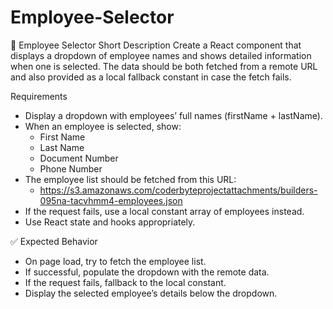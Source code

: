 # Employee-Selector
🧠 Employee Selector
Short Description
Create a React component that displays a dropdown of employee names and shows detailed information when one is selected. The data should be both fetched from a remote URL and also provided as a local fallback constant in case the fetch fails.

Requirements
* Display a dropdown with employees’ full names (firstName + lastName).
* When an employee is selected, show:
  - First Name
  - Last Name
  - Document Number
  - Phone Number
* The employee list should be fetched from this URL:
  - https://s3.amazonaws.com/coderbyteprojectattachments/builders-095na-tacvhmm4-employees.json
* If the request fails, use a local constant array of employees instead.
* Use React state and hooks appropriately.

✅ Expected Behavior
* On page load, try to fetch the employee list.
* If successful, populate the dropdown with the remote data.
* If the request fails, fallback to the local constant.
* Display the selected employee’s details below the dropdown.

